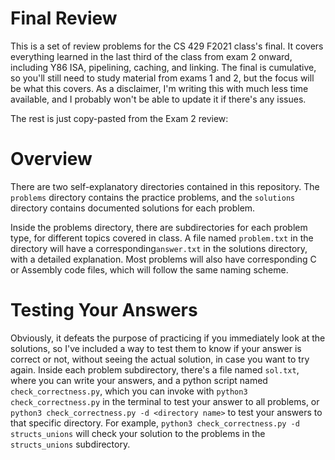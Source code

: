 # Final Review

This is a set of review problems for the CS 429 F2021 class's final.
It covers everything learned in the last third of the class from exam 2 onward, including Y86 ISA, pipelining, caching, and linking.
The final is cumulative, so you'll still need to study material from exams 1 and 2, but the focus will be what this covers.
As a disclaimer, I'm writing this with much less time available, and I probably won't be able to update it if there's any issues.

The rest is just copy-pasted from the Exam 2 review:

# Overview

There are two self-explanatory directories contained in this repository.
The `problems` directory contains the practice problems, and the `solutions` directory contains documented solutions for each problem.

Inside the problems directory, there are subdirectories for each problem type, for different topics covered in class.
A file named `problem.txt` in the directory will have a corresponding`answer.txt` in the solutions directory, with a detailed explanation.
Most problems will also have corresponding C or Assembly code files, which will follow the same naming scheme.

# Testing Your Answers

Obviously, it defeats the purpose of practicing if you immediately look at the solutions, so I've included a way to test them to know if your answer is correct or not, without seeing the actual solution, in case you want to try again.
Inside each problem subdirectory, there's a file named `sol.txt`, where you can write your answers, and a python script named `check_correctness.py`, which you can invoke with `python3 check_correctness.py` in the terminal to test your answer to all problems, or `python3 check_correctness.py -d <directory name>` to test your answers to that specific directory.
For example, `python3 check_correctness.py -d structs_unions` will check your solution to the problems in the `structs_unions` subdirectory.
